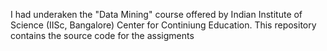 I had underaken the "Data Mining" course offered by Indian Institute of Science (IISc, Bangalore) Center for Continiung  Education. This repository contains the source code for the assigments

